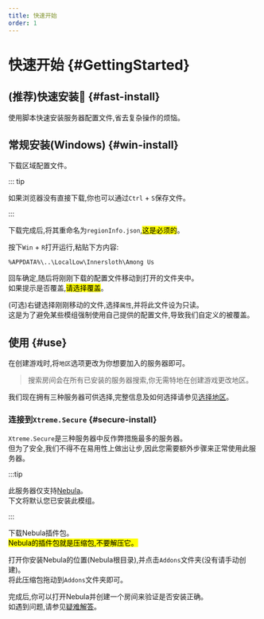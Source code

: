 ```yaml
---
title: 快速开始
order: 1
---
```

# 快速开始 {#GettingStarted}

## (推荐)快速安装:tada: {#fast-install}

使用脚本快速安装服务器配置文件,省去复杂操作的烦恼。

<Links
  :items="[
    {
      name: '下载快速安装脚本(Windows)',
      desc: '版本1.6.5,相关服务由XtremeAPI提供',        
      link: 'https://api.xtreme.net.cn/Docs/Server/DownloadServerRegion.bat',
      icon: 'material-symbols:download-rounded'
    }
  ]"
/>

## 常规安装(Windows) {#win-install}

下载区域配置文件。

<Links
  :items="[
    {
      name: '下载区域配置文件',
      desc: '相关服务由XtremeAPI提供',        
      link: 'https://api.xtreme.net.cn/Docs/Server/regionInfo.json',
      icon: 'material-symbols:download-rounded'
    }
  ]"
/>

::: tip

如果浏览器没有直接下载,你也可以通过`Ctrl` + `S`保存文件。

:::

下载完成后,将其重命名为`regionInfo.json`,<mark>这是必须的</mark>。

按下`Win` + `R`打开运行,粘贴下方内容:

``` [文件资源管理器]
%APPDATA%\..\LocalLow\Innersloth\Among Us
```
回车确定,随后将刚刚下载的配置文件移动到打开的文件夹中。\
如果提示是否覆盖,<mark>请选择覆盖</mark>。

(可选)右键选择刚刚移动的文件,选择`属性`,并将此文件设为只读。\
这是为了避免某些模组强制使用自己提供的配置文件,导致我们自定义的被覆盖。

## 使用 {#use}

在创建游戏时,将`地区`选项更改为你想要加入的服务器即可。
> 搜索房间会在所有已安装的服务器搜索,你无需特地在创建游戏更改地区。

我们现在拥有三种服务器可供选择,完整信息及如何选择请参见[选择地区](Region)。

### 连接到`Xtreme.Secure` {#secure-install}

`Xtreme.Secure`是三种服务器中反作弊措施最多的服务器。\
但为了安全,我们不得不在易用性上做出让步,因此您需要额外步骤来正常使用此服务器。

:::tip 

此服务器仅支持[Nebula](https://github.com/Dolly1016/Nebula)。\
下文将默认您已安装此模组。

:::

下载Nebula插件包。\
<mark>Nebula的插件包就是压缩包,不要解压它。</mark>

<Links
  :items="[
    {
      name: '下载Nebula插件包',
      desc: '相关服务由XtremeAPI提供',        
      link: 'https://api.xtreme.net.cn/Docs/Server/XtremeAuth.zip',
      icon: 'material-symbols:download-rounded'
    }
  ]"
/>

打开你安装Nebula的位置(Nebula根目录),并点击`Addons`文件夹(没有请手动创建)。\
将此压缩包拖动到`Addons`文件夹即可。

完成后,你可以打开Nebula并创建一个房间来验证是否安装正确。\
如遇到问题,请参见[疑难解答](FAQ#secure-no-plugin)。